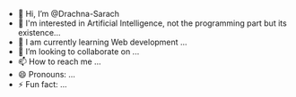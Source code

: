 - 👋 Hi, I’m @Drachna-Sarach
- 👀 I'm interested in Artificial Intelligence, not the programming part but its existence...
- 🌱 I am currently learning Web development  ...
- 💞️ I’m looking to collaborate on ...
- 📫 How to reach me ...
- 😄 Pronouns: ...
- ⚡ Fun fact: ...

<!---
Drachna-Sarach/Drachna-Sarach is a ✨ special ✨ repository because its `README.md` (this file) appears on your GitHub profile.
You can click the Preview link to take a look at your changes.
--->
